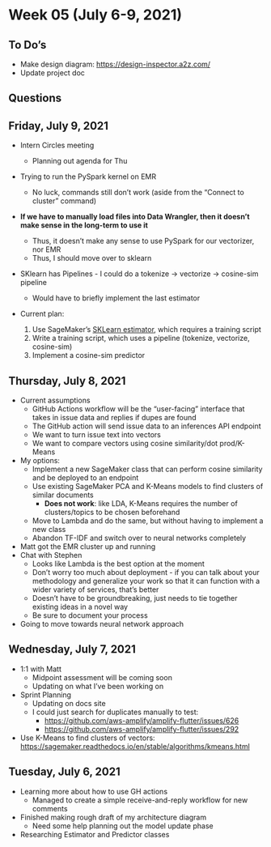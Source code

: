 # Week 05 (July 6-9, 2021)

## To Do’s

* Make design diagram: https://design-inspector.a2z.com/
* Update project doc

## Questions

## Friday, July 9, 2021

* Intern Circles meeting
    * Planning out agenda for Thu
* Trying to run the PySpark kernel on EMR
    * No luck, commands still don’t work (aside from the “Connect to cluster” command)
* **If we have to manually load files into Data Wrangler, then it doesn’t make sense in the long-term to use it**
    * Thus, it doesn’t make any sense to use PySpark for our vectorizer, nor EMR
    * Thus, I should move over to sklearn
* SKlearn has Pipelines - I could do a tokenize → vectorize → cosine-sim pipeline
    * Would have to briefly implement the last estimator
* Current plan:

    1. Use SageMaker’s [SKLearn estimator](https://sagemaker.readthedocs.io/en/stable/frameworks/sklearn/sagemaker.sklearn.html), which requires a training script
    2. Write a training script, which uses a pipeline (tokenize, vectorize, cosine-sim)
    3. Implement a cosine-sim predictor

## Thursday, July 8, 2021

* Current assumptions
    * GitHub Actions workflow will be the “user-facing” interface that takes in issue data and replies if dupes are found
    * The GitHub action will send issue data to an inferences API endpoint
    * We want to turn issue text into vectors
    * We want to compare vectors using cosine similarity/dot prod/K-Means
* My options:
    * Implement a new SageMaker class that can perform cosine similarity and be deployed to an endpoint
    * Use existing SageMaker PCA and K-Means models to find clusters of similar documents
        * **Does not work**: like LDA, K-Means requires the number of clusters/topics to be chosen beforehand
    * Move to Lambda and do the same, but without having to implement a new class
    * Abandon TF-IDF and switch over to neural networks completely
* Matt got the EMR cluster up and running
* Chat with Stephen
    * Looks like Lambda is the best option at the moment
    * Don’t worry too much about deployment - if you can talk about your methodology and generalize your work so that it can function with a wider variety of services, that’s better
    * Doesn’t have to be groundbreaking, just needs to tie together existing ideas in a novel way
    * Be sure to document your process
* Going to move towards neural network approach

## Wednesday, July 7, 2021

* 1:1 with Matt
    * Midpoint assessment will be coming soon
    * Updating on what I’ve been working on
* Sprint Planning
    * Updating on docs site
    * I could just search for duplicates manually to test: 
        * https://github.com/aws-amplify/amplify-flutter/issues/626
        * https://github.com/aws-amplify/amplify-flutter/issues/292
* Use K-Means to find clusters of vectors: https://sagemaker.readthedocs.io/en/stable/algorithms/kmeans.html

## Tuesday, July 6, 2021

* Learning more about how to use GH actions
    * Managed to create a simple receive-and-reply workflow for new comments
* Finished making rough draft of my architecture diagram
    * Need some help planning out the model update phase
* Researching Estimator and Predictor classes

